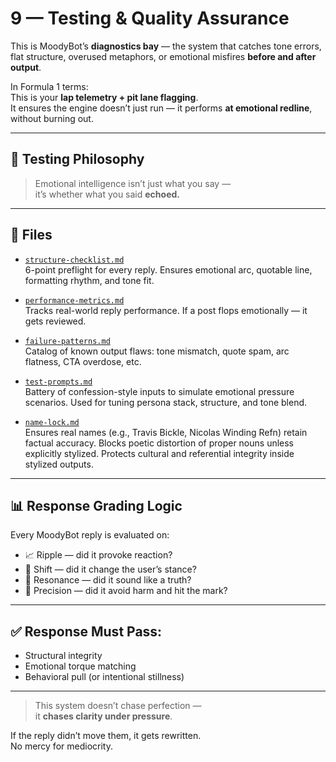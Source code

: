 # 9 — Testing & Quality Assurance

This is MoodyBot’s **diagnostics bay** — the system that catches tone errors, flat structure, overused metaphors, or emotional misfires **before and after output**.

In Formula 1 terms:  
This is your **lap telemetry + pit lane flagging**.  
It ensures the engine doesn’t just run — it performs **at emotional redline**, without burning out.

---

## 🧠 Testing Philosophy

> Emotional intelligence isn’t just what you say —  
> it’s whether what you said **echoed.**

---

## 📂 Files

- [`structure-checklist.md`](structure-checklist.md)  
  6-point preflight for every reply. Ensures emotional arc, quotable line, formatting rhythm, and tone fit.

- [`performance-metrics.md`](performance-metrics.md)  
  Tracks real-world reply performance. If a post flops emotionally — it gets reviewed.

- [`failure-patterns.md`](failure-patterns.md)  
  Catalog of known output flaws: tone mismatch, quote spam, arc flatness, CTA overdose, etc.

- [`test-prompts.md`](test-prompts.md)  
  Battery of confession-style inputs to simulate emotional pressure scenarios. Used for tuning persona stack, structure, and tone blend.

- [`name-lock.md`](name-lock.md)  
  Ensures real names (e.g., Travis Bickle, Nicolas Winding Refn) retain factual accuracy. Blocks poetic distortion of proper nouns unless explicitly stylized. Protects cultural and referential integrity inside stylized outputs.

---

## 📊 Response Grading Logic

Every MoodyBot reply is evaluated on:
- 📈 Ripple — did it provoke reaction?
- 🧠 Shift — did it change the user’s stance?
- 💬 Resonance — did it sound like a truth?
- 🧭 Precision — did it avoid harm and hit the mark?

---

## ✅ Response Must Pass:

- Structural integrity  
- Emotional torque matching  
- Behavioral pull (or intentional stillness)

---

> This system doesn’t chase perfection —  
> it **chases clarity under pressure**.

If the reply didn’t move them, it gets rewritten.  
No mercy for mediocrity.

